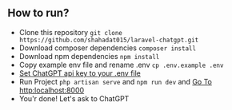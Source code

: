 ## How to run?

-   Clone this repository `git clone https://github.com/shahadat015/laravel-chatgpt.git`
-   Download composer dependencies `composer install`
-   Download npm dependencies `npm install`
-   Copy example env file and rename .env `cp .env.example .env`
-   [Set ChatGPT api key to your .env file](https://beta.openai.com/account/api-keys)
-   Run Project `php artisan serve` and `npm run dev` and [Go To http:localhost:8000](http:localhost:8000)
-   You'r done! Let's ask to ChatGPT
